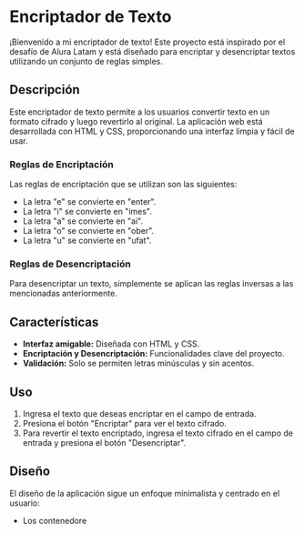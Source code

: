 # Encriptador de Texto

¡Bienvenido a mi encriptador de texto! Este proyecto está inspirado por el desafío de Alura Latam y está diseñado para encriptar y desencriptar textos utilizando un conjunto de reglas simples.

## Descripción

Este encriptador de texto permite a los usuarios convertir texto en un formato cifrado y luego revertirlo al original. La aplicación web está desarrollada con HTML y CSS, proporcionando una interfaz limpia y fácil de usar.

### Reglas de Encriptación

Las reglas de encriptación que se utilizan son las siguientes:
- La letra "e" se convierte en "enter".
- La letra "i" se convierte en "imes".
- La letra "a" se convierte en "ai".
- La letra "o" se convierte en "ober".
- La letra "u" se convierte en "ufat".

### Reglas de Desencriptación

Para desencriptar un texto, simplemente se aplican las reglas inversas a las mencionadas anteriormente.

## Características

- **Interfaz amigable:** Diseñada con HTML y CSS.
- **Encriptación y Desencriptación:** Funcionalidades clave del proyecto.
- **Validación:** Solo se permiten letras minúsculas y sin acentos.

## Uso

1. Ingresa el texto que deseas encriptar en el campo de entrada.
2. Presiona el botón "Encriptar" para ver el texto cifrado.
3. Para revertir el texto encriptado, ingresa el texto cifrado en el campo de entrada y presiona el botón "Desencriptar".

## Diseño

El diseño de la aplicación sigue un enfoque minimalista y centrado en el usuario:
- Los contenedore

